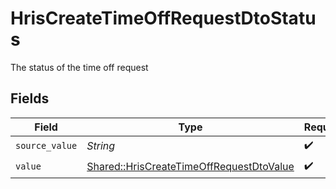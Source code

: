 # HrisCreateTimeOffRequestDtoStatus

The status of the time off request


## Fields

| Field                                                                                               | Type                                                                                                | Required                                                                                            | Description                                                                                         |
| --------------------------------------------------------------------------------------------------- | --------------------------------------------------------------------------------------------------- | --------------------------------------------------------------------------------------------------- | --------------------------------------------------------------------------------------------------- |
| `source_value`                                                                                      | *String*                                                                                            | :heavy_check_mark:                                                                                  | N/A                                                                                                 |
| `value`                                                                                             | [Shared::HrisCreateTimeOffRequestDtoValue](../../models/shared/hriscreatetimeoffrequestdtovalue.md) | :heavy_check_mark:                                                                                  | N/A                                                                                                 |